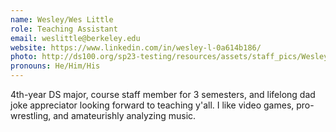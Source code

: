 ```yaml
---
name: Wesley/Wes Little
role: Teaching Assistant
email: weslittle@berkeley.edu
website: https://www.linkedin.com/in/wesley-l-0a614b186/
photo: http://ds100.org/sp23-testing/resources/assets/staff_pics/Wesley_Little.jpeg
pronouns: He/Him/His
---
```

4th-year DS major, course staff member for 3 semesters, and lifelong dad joke appreciator looking forward to teaching y'all. I like video games, pro-wrestling, and amateurishly analyzing music.
